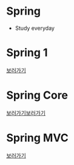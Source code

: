 # Spring

- Study everyday

# Spring 1

<a href="https://github.com/YeomJaeSeon/Spring/tree/master/Spring1">보러가기</a>

# Spring Core

<a href="">보러가기<a href="https://github.com/YeomJaeSeon/Spring/tree/master/Spring%20Core">보러가기</a>

# Spring MVC

<a href="https://github.com/YeomJaeSeon/Spring/tree/master/Spring%20MVC">보러가기</a>

